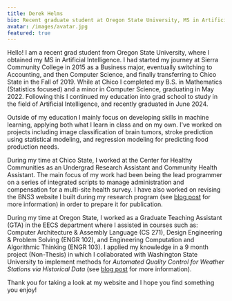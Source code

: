 ```yaml
---
title: Derek Helms
bio: Recent graduate student at Oregon State University, MS in Artificial Intelligence. Click here to learn more about me!
avatar: /images/avatar.jpg
featured: true
---
```


Hello! I am a recent grad student from Oregon State University, where I obtained my MS in Artificial Intelligence. I had started my journey at Sierra Community College in 2015 as a Business major, eventually switching to Accounting, and then Computer Science, and finally transferring to Chico State in the Fall of 2019. While at Chico I completed my B.S. in Mathematics (Statistics focused) and a minor in Computer Science, graduating in May 2022. Following this I continued my education into grad school to study in the field of Artificial Intelligence, and recently graduated in June 2024.

Outside of my education I mainly focus on developing skills in machine learning, applying both what I learn in class and on my own. I've worked on projects including image classification of brain tumors, stroke prediction using statistical modeling, and regression modeling for predicting food production needs.

During my time at Chico State, I worked at the Center for Healthy Communities as an Undergrad Research Assistant and Community Health Assistant. The main focus of my work had been being the lead programmer on a series of integrated scripts to manage administration and compensation for a multi-site health survey. I have also worked on revising the BNS3 website I built during my research program (see [blog post](/p/bns3website/) for more information) in order to prepare it for publication.

During my time at Oregon State, I worked as a Graduate Teaching Assistant (GTA) in the EECS department where I assisted in courses such as: Computer Architecture & Assembly Language (CS 271), Design Engineering & Problem Solving (ENGR 102), and Engineering Computation and Algorithmic Thinking (ENGR 103). I applied my knowledge in a 9 month project (Non-Thesis) in which I collaborated with Washington State University to implement methods for *Automated Quality Control for Weather Stations via Historical Data* (see [blog post](/p/capstone/) for more information). 

Thank you for taking a look at my website and I hope you find something you enjoy!